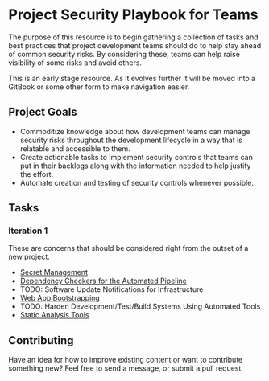 # Project Security Playbook for Teams

The purpose of this resource is to begin gathering a collection of tasks and
best practices that project development teams should do to help stay ahead of
common security risks. By considering these, teams can help raise visibility of
some risks and avoid others.

This is an early stage resource. As it evolves further it will be moved into a
GitBook or some other form to make navigation easier.

## Project Goals

* Commoditize knowledge about how development teams can manage security risks
  throughout the development lifecycle in a way that is relatable and accessible
  to them.
* Create actionable tasks to implement security controls that teams can put in
  their backlogs along with the information needed to help justify the effort.
* Automate creation and testing of security controls whenever possible.

## Tasks

### Iteration 1

These are concerns that should be considered right from the outset of a new
project.

* [Secret Management](tooling/secret-management/README.md)
* [Dependency Checkers for the Automated Pipeline](tooling/dependency-checker/README.md)
* TODO: Software Update Notifications for Infrastructure
* [Web App Bootstrapping](webapps/README.md)
* TODO: Harden Development/Test/Build Systems Using Automated Tools
* [Static Analysis Tools](tooling/static-analysis/README.md)

## Contributing

Have an idea for how to improve existing content or want to contribute something
new? Feel free to send a message, or submit a pull request.
